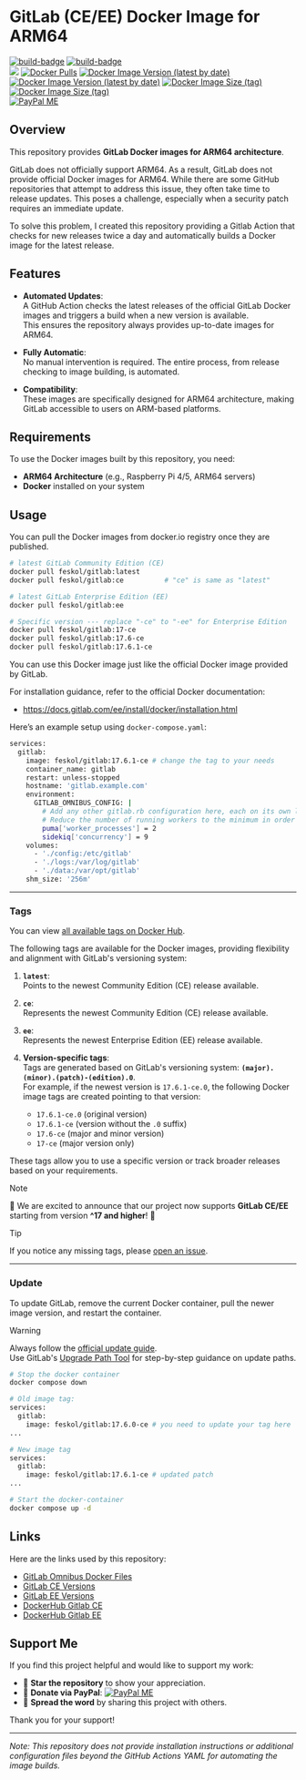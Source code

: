 # GitLab (CE/EE) Docker Image for ARM64
[![build-badge][github-actions-badge-build]][github-actions-build]
[![build-badge][github-actions-badge-syncversion]][github-actions-syncversion]  
[![](https://img.shields.io/badge/Image-feskol/gitlab-blue?logo=docker)][dockerhub]
[![Docker Pulls][dockerhub-badge-pulls]][dockerhub-tags]
[![Docker Image Version (latest by date)][dockerhub-badge-latest-version-ce]][dockerhub-tags]
[![Docker Image Version (latest by date)][dockerhub-badge-latest-version-ee]][dockerhub-tags]
[![Docker Image Size (tag)][dockerhub-badge-image-size-ce]][dockerhub-tags]
[![Docker Image Size (tag)][dockerhub-badge-image-size-ee]][dockerhub-tags]  
[![PayPal ME](https://img.shields.io/badge/Support_me-PayPal.Me-00457C?logo=paypal&logoColor=00457C)](https://paypal.me/feskol)

[github-actions-build]: https://github.com/feskol/gitlab-arm64/actions/workflows/build.yml
[github-actions-badge-build]: https://github.com/feskol/gitlab-arm64/actions/workflows/build.yml/badge.svg?branch=main
[github-actions-syncversion]: https://github.com/feskol/gitlab-arm64/actions/workflows/syncversion.yml
[github-actions-badge-syncversion]: https://github.com/feskol/gitlab-arm64/actions/workflows/syncversion.yml/badge.svg?branch=main
[dockerhub]: https://hub.docker.com/r/feskol/gitlab
[dockerhub-tags]: https://hub.docker.com/r/feskol/gitlab/tags
[dockerhub-badge-pulls]: https://img.shields.io/docker/pulls/feskol/gitlab?logo=docker
[dockerhub-badge-latest-version-ce]: https://img.shields.io/docker/v/feskol/gitlab/ce?arch=arm64&label=gitlab-ce&logo=docker
[dockerhub-badge-latest-version-ee]: https://img.shields.io/docker/v/feskol/gitlab/ee?arch=arm64&label=gitlab-ee&logo=docker
[dockerhub-badge-image-size-ce]: https://img.shields.io/docker/image-size/feskol/gitlab/ce?label=gitlab-ce&logo=docker
[dockerhub-badge-image-size-ee]: https://img.shields.io/docker/image-size/feskol/gitlab/ee?label=gitlab-ee&logo=docker


## Overview

This repository provides **GitLab Docker images for ARM64 architecture**.

GitLab does not officially support ARM64.
As a result, GitLab does not provide official Docker images for ARM64. While there are some GitHub repositories that
attempt to address this issue, they often take time to release updates. This poses a challenge, especially when a
security patch requires an immediate update.

To solve this problem, I created this repository providing a Gitlab Action that checks for new releases twice a day and 
automatically builds a Docker image for the latest release.

## Features

- **Automated Updates**:  
  A GitHub Action checks the latest releases of the official GitLab Docker images and triggers a build when a new version is available.  
  This ensures the repository always provides up-to-date images for ARM64.

- **Fully Automatic**:  
  No manual intervention is required. The entire process, from release checking to image building, is automated.

- **Compatibility**:  
  These images are specifically designed for ARM64 architecture, making GitLab accessible to users on ARM-based platforms.

## Requirements

To use the Docker images built by this repository, you need:
- **ARM64 Architecture** (e.g., Raspberry Pi 4/5, ARM64 servers)
- **Docker** installed on your system

## Usage

You can pull the Docker images from docker.io registry once they are published.  

```bash
# latest GitLab Community Edition (CE)
docker pull feskol/gitlab:latest
docker pull feskol/gitlab:ce          # "ce" is same as "latest"

# latest GitLab Enterprise Edition (EE)
docker pull feskol/gitlab:ee

# Specific version --- replace "-ce" to "-ee" for Enterprise Edition
docker pull feskol/gitlab:17-ce
docker pull feskol/gitlab:17.6-ce
docker pull feskol/gitlab:17.6.1-ce
```

You can use this Docker image just like the official Docker image provided by GitLab.

For installation guidance, refer to the official Docker documentation:

- https://docs.gitlab.com/ee/install/docker/installation.html

Here’s an example setup using `docker-compose.yaml`:

```bash
services:
  gitlab:
    image: feskol/gitlab:17.6.1-ce # change the tag to your needs
    container_name: gitlab
    restart: unless-stopped
    hostname: 'gitlab.example.com'
    environment:
      GITLAB_OMNIBUS_CONFIG: |
        # Add any other gitlab.rb configuration here, each on its own line
        # Reduce the number of running workers to the minimum in order to reduce memory usage
        puma['worker_processes'] = 2
        sidekiq['concurrency'] = 9
    volumes:
      - './config:/etc/gitlab'
      - './logs:/var/log/gitlab'
      - './data:/var/opt/gitlab'
    shm_size: '256m'
```

---

### Tags

You can view [all available tags on Docker Hub](https://hub.docker.com/r/feskol/gitlab/tags).

The following tags are available for the Docker images, providing flexibility and alignment with GitLab's versioning system:

1. **`latest`**:  
   Points to the newest Community Edition (CE) release available.

2. **`ce`**:  
   Represents the newest Community Edition (CE) release available.

3. **`ee`**:  
   Represents the newest Enterprise Edition (EE) release available.

4. **Version-specific tags**:  
   Tags are generated based on GitLab's versioning system: **`(major).(minor).(patch)-(edition).0`**.  
   For example, if the newest version is `17.6.1-ce.0`,
   the following Docker image tags are created pointing to that version:
    - `17.6.1-ce.0` (original version)
    - `17.6.1-ce` (version without the `.0` suffix)
    - `17.6-ce` (major and minor version)
    - `17-ce` (major version only)

These tags allow you to use a specific version or track broader releases based on your requirements.

> [!NOTE]
> 🎉 We are excited to announce that our project now supports **GitLab CE/EE** starting from version **^17 and higher**! 🚀

> [!TIP]
> If you notice any missing tags, please [open an issue](https://github.com/feskol/gitlab-arm64/issues/new?template=docker_tag_missing.md).
---

### Update

To update GitLab, remove the current Docker container, pull the newer image version, and restart the container.

> [!WARNING]  
> Always follow the [official update guide](https://docs.gitlab.com/ee/update/).  
> Use GitLab's [Upgrade Path Tool](https://gitlab-com.gitlab.io/support/toolbox/upgrade-path/?distro=docker) for 
> step-by-step guidance on update paths.

```bash
# Stop the docker container
docker compose down
```

```bash
# Old image tag:
services:
  gitlab:
    image: feskol/gitlab:17.6.0-ce # you need to update your tag here
...

# New image tag
services:
  gitlab:
    image: feskol/gitlab:17.6.1-ce # updated patch
...
```

````bash
# Start the docker-container
docker compose up -d
````

## Links

Here are the links used by this repository:
- [GitLab Omnibus Docker Files](https://gitlab.com/gitlab-org/omnibus-gitlab/-/tree/master/docker)
- [GitLab CE Versions](https://packages.gitlab.com/gitlab/gitlab-ce)
- [GitLab EE Versions](https://packages.gitlab.com/gitlab/gitlab-ee)
- [DockerHub Gitlab CE](https://hub.docker.com/r/gitlab/gitlab-ce)
- [DockerHub Gitlab EE](https://hub.docker.com/r/gitlab/gitlab-ee)

## Support Me

If you find this project helpful and would like to support my work:

- 🌟 **Star the repository** to show your appreciation.
- 💸 **Donate via PayPal**: [![PayPal ME](https://img.shields.io/badge/Support_me-PayPal.Me-00457C?logo=paypal&logoColor=00457C)](https://paypal.me/feskol)
- 💬 **Spread the word** by sharing this project with others.

Thank you for your support!

---

*Note: This repository does not provide installation instructions or additional configuration files beyond the GitHub Actions YAML for automating the image builds.*